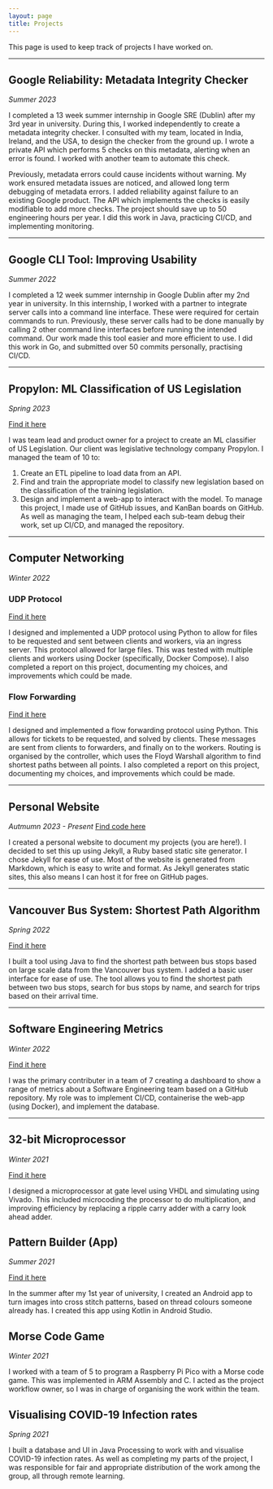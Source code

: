 ```yaml
---
layout: page
title: Projects
---
```


This page is used to keep track of projects I have worked on.

___

## Google Reliability: Metadata Integrity Checker
*Summer 2023*

I completed a 13 week summer internship in Google SRE (Dublin) after my 3rd year in university. During this, I worked independently to create a metadata integrity checker. I consulted with my team, located in India, Ireland, and the USA, to design the checker from the ground up. I wrote a private API which performs 5 checks on this metadata, alerting when an error is found. I worked with another team to automate this check. 

Previously, metadata errors could cause incidents without warning. My work ensured metadata issues are noticed, and allowed long term debugging of metadata errors. I added reliability against failure to an existing Google product. The API which implements the checks is easily modifiable to add more checks. The project should save up to 50 engineering hours per year. I did this work in Java, practicing CI/CD, and implementing monitoring.

___

## Google CLI Tool: Improving Usability
*Summer 2022*

I completed a 12 week summer internship in Google Dublin after my 2nd year in university. In this internship, I worked with a partner to integrate server calls into a command line interface. These were required for certain commands to run. Previously, these server calls had to be done manually by calling 2 other command line interfaces before running the intended command. Our work made this tool easier and more efficient to use. I did this work in Go, and submitted over 50 commits personally, practising CI/CD.

___

## Propylon: ML Classification of US Legislation
*Spring 2023*

[Find it here](https://github.com/SWENG15/ClassifyingUSLegislation)

I was team lead and product owner for a project to create an ML classifier of US Legislation. Our client was legislative technology company Propylon. I managed the team of 10 to:
1. Create an ETL pipeline to load data from an API.
2. Find and train the appropriate model to classify new legislation based on the classification of the training legislation.
3. Design and implement a web-app to interact with the model.
To manage this project, I made use of GitHub issues, and KanBan boards on GitHub. As well as managing the team, I helped each sub-team debug their work, set up CI/CD, and managed the repository. 

___

## Computer Networking
*Winter 2022*

### UDP Protocol
[Find it here](https://github.com/clairegregg/networks_udp_protocol)

I designed and implemented a UDP protocol using Python to allow for files to be requested and sent between clients and workers, via an ingress server. This protocol allowed for large files. This was tested with multiple clients and workers using Docker (specifically, Docker Compose). I also completed a report on this project, documenting my choices, and improvements which could be made.

### Flow Forwarding
[Find it here](https://github.com/clairegregg/networks_flow_forwarding)

I designed and implemented a flow forwarding protocol using Python. This allows for tickets to be requested, and solved by clients. These messages are sent from clients to forwarders, and finally on to the workers. Routing is organised by the controller, which uses the Floyd Warshall algorithm to find shortest paths between all points. I also completed a report on this project, documenting my choices, and improvements which could be made.

___

## Personal Website
*Autmumn 2023 - Present*
[Find code here](https://github.com/clairegregg/clairegregg.github.io)

I created a personal website to document my projects (you are here!). I decided to set this up using Jekyll, a Ruby based static site generator. I chose Jekyll for ease of use. Most of the website is generated from Markdown, which is easy to write and format. As Jekyll generates static sites, this also means I can host it for free on GitHub pages.

___

## Vancouver Bus System: Shortest Path Algorithm
*Spring 2022*

[Find it here](https://github.com/clairegregg/BusManagement)

I built a tool using Java to find the shortest path between bus stops based on large scale data from the Vancouver bus system.
I added a basic user interface for ease of use. The tool allows you to find the shortest path between two bus stops, search for bus stops by name, and search for trips based on their arrival time.

___

## Software Engineering Metrics
*Winter 2022*

[Find it here](https://github.com/cgreggtcd/SoftwareEngineeringMetrics)

I was the primary contributer in a team of 7 creating a dashboard to show a range of metrics about a Software Engineering team based on a GitHub repository. My role was to implement CI/CD, containerise the web-app (using Docker), and implement the database.

___

## 32-bit Microprocessor
*Winter 2021*

[Find it here](https://github.com/clairegregg/computer_architechture_microprocessor)

I designed a microprocessor at gate level using VHDL and simulating using Vivado. This included microcoding the processor
to do multiplication, and improving efficiency by replacing a ripple carry adder with a carry look ahead adder. 

## Pattern Builder (App) 
*Summer 2021*

[Find it here](https://github.com/clairegregg/PatternBuilder)

In the summer after my 1st year of university, I created an Android app to turn images into cross stitch patterns, based on thread colours someone already has. I created this app using Kotlin in Android Studio.

## Morse Code Game
*Winter 2021*

I worked with a team of 5 to program a Raspberry Pi Pico with a Morse code game. This was implemented in ARM Assembly and C. I acted as the project workflow owner, so I was in charge of organising the work within the team.

## Visualising COVID-19 Infection rates
*Spring 2021*

I built a database and UI in Java Processing to work with and visualise COVID-19 infection rates. As well as completing my parts of the project, I was responsible for fair and appropriate distribution of the work among the group, all through remote learning.